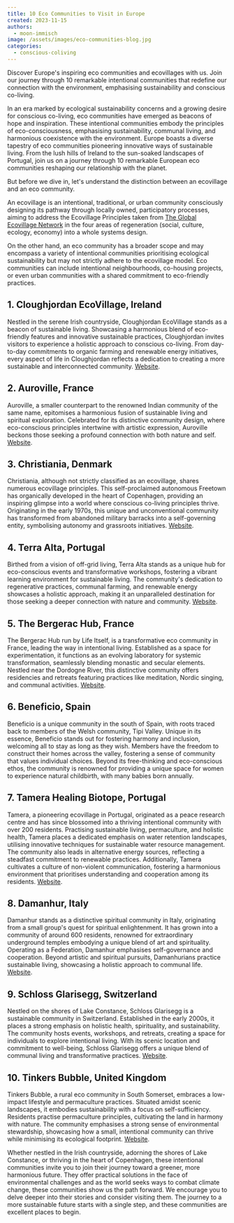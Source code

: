 ```yaml
---
title: 10 Eco Communities to Visit in Europe
created: 2023-11-15
authors:
  - moon-immisch
image: /assets/images/eco-communities-blog.jpg
categories:
  - conscious-coliving
---
```

Discover Europe's inspiring eco communities and ecovillages with us. Join our journey through 10 remarkable intentional communities that redefine our connection with the environment, emphasising sustainability and conscious co-living.

In an era marked by ecological sustainability concerns and a growing desire for conscious co-living, eco communities have emerged as beacons of hope and inspiration. These intentional communities embody the principles of eco-consciousness, emphasising sustainability, communal living, and harmonious coexistence with the environment. Europe boasts a diverse tapestry of eco communities pioneering innovative ways of sustainable living. From the lush hills of Ireland to the sun-soaked landscapes of Portugal, join us on a journey through 10 remarkable European eco communities reshaping our relationship with the planet.

But before we dive in, let's understand the distinction between an ecovillage and an eco community. 

An ecovillage is an intentional, traditional, or urban community consciously designing its pathway through locally owned, participatory processes, aiming to address the Ecovillage Principles taken from [The Global Ecovillage Network](https://ecovillage.org/ecovillages/) in the four areas of regeneration (social, culture, ecology, economy) into a whole systems design. 

On the other hand, an eco community has a broader scope and may encompass a variety of intentional communities prioritising ecological sustainability but may not strictly adhere to the ecovillage model. Eco communities can include intentional neighbourhoods, co-housing projects, or even urban communities with a shared commitment to eco-friendly practices.
## 1. Cloughjordan EcoVillage, Ireland
Nestled in the serene Irish countryside, Cloughjordan EcoVillage stands as a beacon of sustainable living. Showcasing a harmonious blend of eco-friendly features and innovative sustainable practices, Cloughjordan invites visitors to experience a holistic approach to conscious co-living. From day-to-day commitments to organic farming and renewable energy initiatives, every aspect of life in Cloughjordan reflects a dedication to creating a more sustainable and interconnected community.
[Website](https://www.thevillage.ie/).
## 2. Auroville, France
Auroville, a smaller counterpart to the renowned Indian community of the same name, epitomises a harmonious fusion of sustainable living and spiritual exploration. Celebrated for its distinctive community design, where eco-conscious principles intertwine with artistic expression, Auroville beckons those seeking a profound connection with both nature and self.
[Website](https://auroville.org/page/french-pavilion).
## 3. Christiania, Denmark
Christiania, although not strictly classified as an ecovillage, shares numerous ecovillage principles. This self-proclaimed autonomous Freetown has organically developed in the heart of Copenhagen, providing an inspiring glimpse into a world where conscious co-living principles thrive. Originating in the early 1970s, this unique and unconventional community has transformed from abandoned military barracks into a self-governing entity, symbolising autonomy and grassroots initiatives.
[Website](https://www.christiania.org/).
## 4. Terra Alta, Portugal
Birthed from a vision of off-grid living, Terra Alta stands as a unique hub for eco-conscious events and transformative workshops, fostering a vibrant learning environment for sustainable living. The community's dedication to regenerative practices, communal farming, and renewable energy showcases a holistic approach, making it an unparalleled destination for those seeking a deeper connection with nature and community.
[Website](https://www.terralta.org/).
## 5. The Bergerac Hub, France
The Bergerac Hub run by Life Itself, is a transformative eco community in France, leading the way in intentional living. Established as a space for experimentation, it functions as an evolving laboratory for systemic transformation, seamlessly blending monastic and secular elements. Nestled near the Dordogne River, this distinctive community offers residencies and retreats featuring practices like meditation, Nordic singing, and communal activities.
[Website](https://lifeitself.org/hubs/bergerac).
## 6. Beneficio, Spain
Beneficio is a unique community in the south of Spain, with roots traced back to members of the Welsh community, Tipi Valley. Unique in its essence, Beneficio stands out for fostering harmony and inclusion, welcoming all to stay as long as they wish. Members have the freedom to construct their homes across the valley, fostering a sense of community that values individual choices. Beyond its free-thinking and eco-conscious ethos, the community is renowned for providing a unique space for women to experience natural childbirth, with many babies born annually.
## 7. Tamera Healing Biotope, Portugal
Tamera, a pioneering ecovillage in Portugal, originated as a peace research centre and has since blossomed into a thriving intentional community with over 200 residents. Practising sustainable living, permaculture, and holistic health, Tamera places a dedicated emphasis on water retention landscapes, utilising innovative techniques for sustainable water resource management. The community also leads in alternative energy sources, reflecting a steadfast commitment to renewable practices. Additionally, Tamera cultivates a culture of non-violent communication, fostering a harmonious environment that prioritises understanding and cooperation among its residents.
[Website](https://www.tamera.org/).
## 8. Damanhur, Italy
Damanhur stands as a distinctive spiritual community in Italy, originating from a small group's quest for spiritual enlightenment. It has grown into a community of around 600 residents, renowned for extraordinary underground temples embodying a unique blend of art and spirituality. Operating as a Federation, Damanhur emphasises self-governance and cooperation. Beyond artistic and spiritual pursuits, Damanhurians practice sustainable living, showcasing a holistic approach to communal life.
[Website](https://damanhur.travel/).
## 9. Schloss Glarisegg, Switzerland
Nestled on the shores of Lake Constance, Schloss Glarisegg is a sustainable community in Switzerland. Established in the early 2000s, it places a strong emphasis on holistic health, spirituality, and sustainability. The community hosts events, workshops, and retreats, creating a space for individuals to explore intentional living. With its scenic location and commitment to well-being, Schloss Glarisegg offers a unique blend of communal living and transformative practices.
[Website](https://www.edeglarisegg.info/).
## 10. Tinkers Bubble, United Kingdom
Tinkers Bubble, a rural eco community in South Somerset, embraces a low-impact lifestyle and permaculture practices. Situated amidst scenic landscapes, it embodies sustainability with a focus on self-sufficiency. Residents practise permaculture principles, cultivating the land in harmony with nature. The community emphasises a strong sense of environmental stewardship, showcasing how a small, intentional community can thrive while minimising its ecological footprint.
[Website](http://www.tinkersbubble.org/).

Whether nestled in the Irish countryside, adorning the shores of Lake Constance, or thriving in the heart of Copenhagen, these intentional communities invite you to join their journey toward a greener, more harmonious future. They offer practical solutions in the face of environmental challenges and as the world seeks ways to combat climate change, these communities show us the path forward. We encourage you to delve deeper into their stories and consider visiting them. The journey to a more sustainable future starts with a single step, and these communities are excellent places to begin.